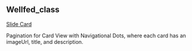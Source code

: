 ## Wellfed_class

<a href="https://github.com/rithvikvelapati/WellFed/blob/main/frontend/wellfed/src/components/ui/SlideCard.tsx" target="_blank"> Slide Card </a> <p> Pagination for Card View with Navigational Dots, where each card has an imageUrl, title, and description.</p>

